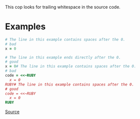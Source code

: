 
This cop looks for trailing whitespace in the source code.

# Examples

```ruby
# The line in this example contains spaces after the 0.
# bad
x = 0

# The line in this example ends directly after the 0.
# good
x = 0# The line in this example contains spaces after the 0.
# bad
code = <<~RUBY
  x = 0
RUBY# The line in this example contains spaces after the 0.
# good
code = <<~RUBY
  x = 0
RUBY
```

[Source](http://www.rubydoc.info/gems/rubocop/RuboCop/Cop/Layout/TrailingWhitespace)
